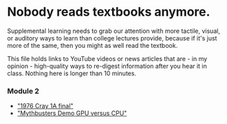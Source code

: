 # Nobody reads textbooks anymore. 
Supplemental learning needs to grab our attention with more tactile, visual, or auditory ways to learn than college lectures provide, because if it's just more of the same, then you might as well read the textbook.

This file holds links to YouTube videos or news articles that are - in my opinion - high-quality ways to re-digest information after you hear it in class.
Nothing here is longer than 10 minutes.
### Module 2
* ["1976 Cray 1A final"](https://youtu.be/-QXjmwQITik?si=nbE4f-CdJaEm3j49)
* ["Mythbusters Demo GPU versus CPU"](https://youtu.be/-P28LKWTzrI?si=Af5yl-RFDmR2mLkm)
